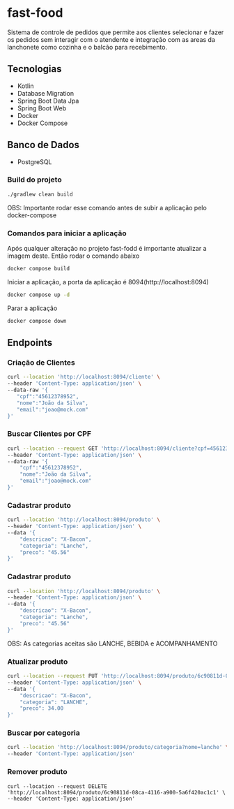 # fast-food
Sistema de controle de pedidos que permite aos clientes selecionar e fazer os pedidos sem interagir com o atendente e integração com as areas da lanchonete como cozinha e o balcão para recebimento.

## Tecnologias
* Kotlin
* Database Migration
* Spring Boot Data Jpa
* Spring Boot Web
* Docker
* Docker Compose

## Banco de Dados
* PostgreSQL

### Build do projeto
```bash
./gradlew clean build
```
OBS: Importante rodar esse comando antes de subir a aplicação pelo docker-compose

### Comandos para iniciar a aplicação
Após qualquer alteração no projeto fast-fodd é importante atualizar a imagem deste. Então rodar o comando abaixo 
```bash
docker compose build
```
Iniciar a aplicação, a porta da aplicação é 8094(http://localhost:8094)
```bash
docker compose up -d
```
Parar a aplicação
```bash
docker compose down
```

## Endpoints
### Criação de Clientes
 ```bash
 curl --location 'http://localhost:8094/cliente' \
--header 'Content-Type: application/json' \
--data-raw '{
    "cpf":"45612378952",
    "nome":"João da Silva",
    "email":"joao@mock.com"
}'
```

### Buscar Clientes por CPF
```bash
curl --location --request GET 'http://localhost:8094/cliente?cpf=45612378952' \
--header 'Content-Type: application/json' \
--data-raw '{
    "cpf":"45612378952",
    "nome":"João da Silva",
    "email":"joao@mock.com"
}'
```

### Cadastrar produto
```bash
curl --location 'http://localhost:8094/produto' \
--header 'Content-Type: application/json' \
--data '{
    "descricao": "X-Bacon",
    "categoria": "Lanche",
    "preco": "45.56"
}'
```

### Cadastrar produto
```bash
curl --location 'http://localhost:8094/produto' \
--header 'Content-Type: application/json' \
--data '{
    "descricao": "X-Bacon",
    "categoria": "Lanche",
    "preco": "45.56"
}'
```
OBS: As categorias aceitas são LANCHE, BEBIDA e ACOMPANHAMENTO

### Atualizar produto
```bash
curl --location --request PUT 'http://localhost:8094/produto/6c90811d-08ca-4116-a900-5a6f420ac1c1' \
--header 'Content-Type: application/json' \
--data '{    
    "descricao": "X-Bacon",
    "categoria": "LANCHE",
    "preco": 34.00
}'
```

### Buscar por categoria
```bash
curl --location 'http://localhost:8094/produto/categoria?nome=lanche' \
--header 'Content-Type: application/json'
```

### Remover produto
```
curl --location --request DELETE 'http://localhost:8094/produto/6c90811d-08ca-4116-a900-5a6f420ac1c1' \
--header 'Content-Type: application/json'
```



